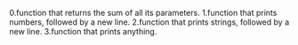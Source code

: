 0.function that returns the sum of all its parameters.
1.function that prints numbers, followed by a new line.
2.function that prints strings, followed by a new line.
3.function that prints anything.
